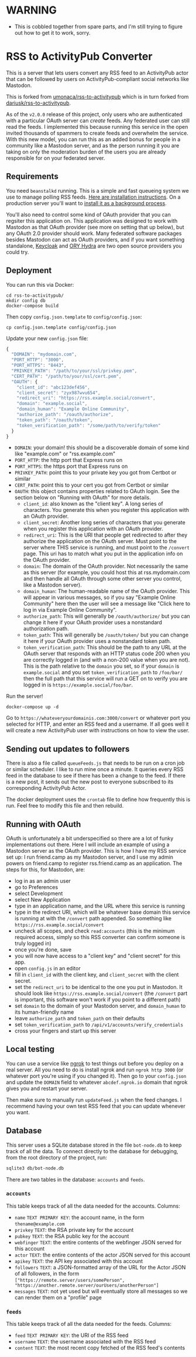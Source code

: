 
# WARNING

- This is cobbled together from spare parts, and I'm still trying to figure out how to get it to work, sorry.

# RSS to ActivityPub Converter

This is a server that lets users convert any RSS feed to an ActivityPub actor that can be followed by users on ActivityPub-compliant social networks like Mastodon.

This is forked from [umonaca/rss-to-activitypub](https://github.com/umonaca/rss-to-activitypub) which is in turn forked from [dariusk/rss-to-activitypub](https://github.com/dariusk/rss-to-activitypub).

As of the `v2.0.0` release of this project, only users who are authenticated with a particular OAuth server can _create_ feeds. Any federated user can still read the feeds. I implemented this because running this service in the open invited thousands of spammers to create feeds and overwhelm the service. With this new model, you can run this as an added bonus for people in a community like a Mastodon server, and as the person running it you are taking on only the moderation burden of the users you are already responsible for on your federated server.

## Requirements

You need `beanstalkd` running. This is a simple and fast queueing system we use to manage polling RSS feeds. [Here are installation instructions](https://beanstalkd.github.io/download.html). On a production server you'll want to [install it as a background process](https://github.com/beanstalkd/beanstalkd/tree/master/adm).

You'll also need to control some kind of OAuth provider that you can regsiter this application on. This application was designed to work with Mastodon as that OAuth provider (see more on setting that up below), but any OAuth 2.0 provider should work. Many federated software packages besides Mastodon can act as OAuth providers, and if you want something standalone, [Keycloak](https://www.keycloak.org) and [ORY Hydra](https://github.com/ory/hydra) are two open source providers you could try.

## Deployment

You can run this via Docker:

```
cd rss-to-activitypub/
mkdir config db
docker-compose build
```

Then copy `config.json.template` to `config/config.json`:

`cp config.json.template config/config.json`

Update your new `config.json` file:

```js
{
  "DOMAIN": "mydomain.com",
  "PORT_HTTP": "3000",
  "PORT_HTTPS": "8443",
  "PRIVKEY_PATH": "/path/to/your/ssl/privkey.pem",
  "CERT_PATH": "/path/to/your/ssl/cert.pem",
  "OAUTH": {
    "client_id": "abc123def456",
    "client_secret": "zyx987wvu654",
    "redirect_uri": "https://rss.example.social/convert",
    "domain": "example.social",
    "domain_human": "Example Online Community",
    "authorize_path": "/oauth/authorize",
    "token_path": "/oauth/token",
    "token_verification_path": "/some/path/to/verify/token"
  }
}
```

* `DOMAIN`: your domain! this should be a discoverable domain of some kind like "example.com" or "rss.example.com"
* `PORT_HTTP`: the http port that Express runs on
* `PORT_HTTPS`: the https port that Express runs on
* `PRIVKEY_PATH`: point this to your private key you got from Certbot or similar
* `CERT_PATH`: point this to your cert you got from Certbot or similar
* `OAUTH`: this object contains properties related to OAuth login. See the section below on "Running with OAuth" for more details.
  * `client_id`: also known as the "client key". A long series of characters. You generate this when you register this application with an OAuth provider.
  * `client_secret`: Another long series of characters that you generate when you register this application with an OAuth provider.
  * `redirect_uri`: This is the URI that people get redirected to after they authorize the application on the OAuth server. Must point to the server where THIS service is running, and must point to the `/convert` page. This uri has to match what you put in the application info on the OAuth provider.
  * `domain`: The domain of the OAuth provider. Not necessarily the same as this server (for example, you could host this at rss.mydomain.com and then handle all OAuth through some other server you control, like a Mastodon server).
  * `domain_human`: The human-readable name of the OAuth provider. This will appear in various messages, so if you say "Example Online Community" here then the user will see a message like "Click here to log in via Example Online Community".
  * `authorize_path`: This will generally be `/oauth/authorize/` but you can change it here if your OAuth provider uses a nonstandard authorization path.
  * `token_path`: This will generally be `/oauth/token/` but you can change it here if your OAuth provider uses a nonstandard token path.
  * `token_verification_path`: This should be the path to any URL at the OAuth server that responds with an HTTP status code 200 when you are correctly logged in (and with a non-200 value when you are not). This is the path relative to the `domain` you set, so if your `domain` is `example.social` and you set `token_verification_path` to `/foo/bar/` then the full path that this service will run a GET on to verify you are logged in is `https://example.social/foo/bar`.

Run the server!

`docker-compose up -d`

Go to `https://whateveryourdomainis.com:3000/convert` or whatever port you selected for HTTP, and enter an RSS feed and a username. If all goes well it will create a new ActivityPub user with instructions on how to view the user.

## Sending out updates to followers

There is also a file called `queueFeeds.js` that needs to be run on a cron job or similar scheduler. I like to run mine once a minute. It queries every RSS feed in the database to see if there has been a change to the feed. If there is a new post, it sends out the new post to everyone subscribed to its corresponding ActivityPub Actor.

The docker deployment uses the `crontab` file to define how frequently this is run. Feel free to modify this file and then rebuild.

## Running with OAuth

OAuth is unfortunately a bit underspecified so there are a lot of funky implementations out there. Here I will include an example of using a Mastodon server as the OAuth provider. This is how I have my RSS service set up: I run friend.camp as my Mastodon server, and I use my admin powers on friend.camp to register rss.friend.camp as an application. The steps for this, for Mastodon, are:

* log in as an admin user
* go to Preferences
* select Development
* select New Application
* type in an application name, and the URL where this service is running
* type in the redirect URI, which will be whatever base domain this service is running at with the `/convert` path appended. So something like `https://rss.example.social/convert`
* uncheck all scopes, and check `read:accounts` (this is the minimum required access, simply so this RSS converter can confirm someone is truly logged in)
* once you're done, save
* you will now have access to a "client key" and "client secret" for this app.
* open `config.js` in an editor
* fill in `client_id` with the client key, and `client_secret` with the client secret.
* set the `redirect_uri` to be identical to the one you put in Mastodon. It should look like `https://rss.example.social/convert` (the `/convert` part is important, this software won't work if you point to a different path)
* set `domain` to the domain of your Mastodon server, and `domain_human` to its human-friendly name
* leave `authorize_path` and `token_path` on their defaults
* set `token_verification_path` to `/api/v1/accounts/verify_credentials`
* cross your fingers and start up this server

## Local testing

You can use a service like [ngrok](https://ngrok.com/) to test things out before you deploy on a real server. All you need to do is install ngrok and run `ngrok http 3000` (or whatever port you're using if you changed it). Then go to your `config.json` and update the `DOMAIN` field to whatever `abcdef.ngrok.io` domain that ngrok gives you and restart your server.

Then make sure to manually run `updateFeed.js` when the feed changes. I recommend having your own test RSS feed that you can update whenever you want.

## Database

This server uses a SQLite database stored in the file `bot-node.db` to keep track of all the data. To connect directly to the database for debugging, from the root directory of the project, run:

```bash
sqlite3 db/bot-node.db
```

There are two tables in the database: `accounts` and `feeds`.

### `accounts`

This table keeps track of all the data needed for the accounts. Columns:

* `name` `TEXT PRIMARY KEY`: the account name, in the form `thename@example.com`
* `privkey` `TEXT`: the RSA private key for the account
* `pubkey` `TEXT`: the RSA public key for the account
* `webfinger` `TEXT`: the entire contents of the webfinger JSON served for this account
* `actor` `TEXT`: the entire contents of the actor JSON served for this account
* `apikey` `TEXT`: the API key associated with this account
* `followers` `TEXT`: a JSON-formatted array of the URL for the Actor JSON of all followers, in the form `["https://remote.server/users/somePerson", "https://another.remote.server/ourUsers/anotherPerson"]`
* `messages` `TEXT`: not yet used but will eventually store all messages so we can render them on a "profile" page

### `feeds`

This table keeps track of all the data needed for the feeds. Columns:

* `feed` `TEXT PRIMARY KEY`: the URI of the RSS feed
* `username` `TEXT`: the username associated with the RSS feed
* `content` `TEXT`: the most recent copy fetched of the RSS feed's contents
